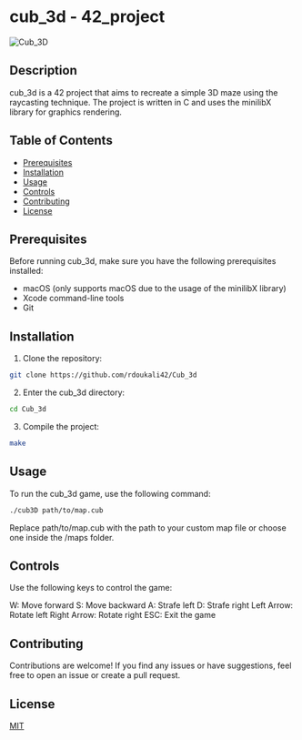 # cub_3d - 42_project

![Cub_3D](https://img.shields.io/badge/Cub_3D-42_Project-blue)

## Description

cub_3d is a 42 project that aims to recreate a simple 3D maze using the raycasting technique. The project is written in C and uses the minilibX library for graphics rendering.

## Table of Contents

- [Prerequisites](#prerequisites)
- [Installation](#installation)
- [Usage](#usage)
- [Controls](#controls)
- [Contributing](#contributing)
- [License](#license)

## Prerequisites

Before running cub_3d, make sure you have the following prerequisites installed:

- macOS (only supports macOS due to the usage of the minilibX library)
- Xcode command-line tools
- Git

## Installation

1. Clone the repository:

```bash
git clone https://github.com/rdoukali42/Cub_3d
```

2. Enter the cub_3d directory:

```bash
cd Cub_3d
```

3. Compile the project:
```bash
make
```

## Usage

To run the cub_3d game, use the following command:

```bash
./cub3D path/to/map.cub
```

Replace path/to/map.cub with the path to your custom map file or choose one inside the /maps folder.


## Controls

Use the following keys to control the game:

W: Move forward
S: Move backward
A: Strafe left
D: Strafe right
Left Arrow: Rotate left
Right Arrow: Rotate right
ESC: Exit the game


## Contributing

Contributions are welcome! If you find any issues or have suggestions, feel free to open an issue or create a pull request.

## License


[MIT](https://github.com/rdoukali42/Cub_3d/blob/master/LICENSE)